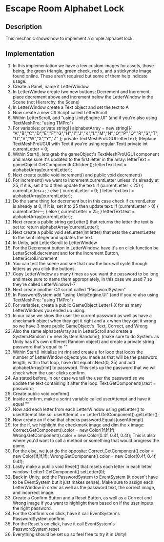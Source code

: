 # Escape Room Alphabet Lock
## Description
This mechanic shows how to implement a simple alphabet lock.

## Implementation
1. In this implementation we have a few custom images for assets, those being, the green triangle, green check, red x, and a stickynote image found online. These aren't required but some of them help indicate usage.
2. Create a Panel, name it LetterWindow
3. In LetterWindow create two new buttons; Decrement and Increment, place decrement above and increment below the LetterWindow in the Scene (not Hierarchy, the Scene)
4. In LetterWindow create a Text object and set the text to A
5. Now create a new C# Script called LetterScroll
6. Within LetterScroll, add "using UnityEngine.UI" (and if you're also using TextMeshPro; "using TMPro")
7. For variables: 
private string[] alphabetArray = new string[]{ "A","B","C","D","E","F","G","H","I","J","K","L","M","N","O","P","Q","R","S","T","U","V","W","X","Y","Z" };
private TextMeshProUGUI letterText; (Replace TextMeshProUGUI with Text if you're using regular Text)
private int currentLetter = 0;
8. Within Start(), lets grab the gameObject's TextMeshProUGUI component and make sure it's updated to the first letter in the array:
letterText = gameObject.GetComponentInChildren<TextMeshProUGUI>();
letterText.text = alphabetArray[currentLetter];
9. Next create public void increment() and public void decrement()
10. For increment() we want to increment currentLetter unless it's already at 25, if it is, set it to 0 then update the text:
if (currentLetter < 25) {
            currentLetter++;
        } else
        {
            currentLetter = 0;
        }
        letterText.text = alphabetArray[currentLetter];
11. Do the same thing for decrement but in this case check if currentLetter is already at 0, if it is, set it to 25 then update text:
if (currentLetter > 0)
        {
            currentLetter--;
        }
        else
        {
            currentLetter = 25;
        }
        letterText.text = alphabetArray[currentLetter];
12. Next create a public string getLetter() that returns the letter the text is set to:
return alphabetArray[currentLetter];
13. Next create a public void setLetter(int letter) that sets the currentLetter to the sent integer and updates the text.
14. In Unity, add LetterScroll to LetterWindow
15. For the Decrement button in LetterWindow, have it's on click function be LetterScroll.decrement and for the Increment Button, LetterScroll.increment
16. You can test the scene and see that now the box will cycle through letters as you click the buttons.
17. Copy LetterWindow as many times as you want the password to be long and make sure to name them appropriately, in this case we used 7 so they're called LetterWindow1-7
18. Next create another C# script called "PasswordSystem"
19. In PasswordSystem add "using UnityEngine.UI" (and if you're also using TextMeshPro; "using TMPro")
20. For variables, create a public GameObject Letter1-X for as many LetterWindows you ended up using.
21. In our case we show the user the current password as well as have a checkmark object when they get it right and a x when they get it wrong so we have 3 more public GameObject's, Text, Correct, and Wrong
22. Also the same alphabetArray as in LetterScroll and create a System.Random r = new System.Random(); (make sure to do System. as Unity has it's own different Random object) and create a private string password that's equal to ""
23. Within Start() initialize int rInt and create a for loop that loops the number of LetterWindow objects you made as that will be the password length, within that loop, have rInt equal r.Next(0, 25) and add alphabetArray[rInt] to password. This sets up the password that we will check when the user clicks confirm.
24. As stated before, in our case we tell the user the password so we update the text containing it after the loop: Text.GetComponent<TextMeshProUGUI>().text = password;
25. Create public void confirm()
25. Inside confirm, make a scrint variable called userAttempt and have it equal ""
26. Now add each letter from each LetterWindow using getLetter() to userAttempt like so: 
userAttempt += Letter1.GetComponent<LetterScroll>().getLetter();
27. Now create an if else that checks password.Equals(userAttempt)
28. for the if, we highlight the checkmark image and dim the x image:
Correct.GetComponent<Image>().color = new Color(1f,1f,1f);
Wrong.GetComponent<Image>().color = new Color(0.4f, 0.4f, 0.4f);
This is also where you'd want to call a method or something that would progress the game.
29. For the else, we just do the opposite:
Correct.GetComponent<Image>().color = new Color(1f,1f,1f);
Wrong.GetComponent<Image>().color = new Color(0.4f, 0.4f, 0.4f);
30. Lastly make a public void Reset() that resets each letter in each letter window:
Letter1.GetComponent<LetterScroll>().setLetter(0);
31. Back in Unity, add the PasswordSystem to EventSystem (it doesn't have to be EventSystem but it just makes sense). Make sure to assign each LetterWindow in order as well as the password text, the correct image, and incorrect image.
32. Create a Confirm Button and a Reset Button, as well as a Correct and Wrong image if you want to highlight them based on if the user inputs the right password.
33. For the Confirm's on click, have it call EventSystem's PasswordSystem.confirm
34. For the Reset's on click, have it call EventSystem's PasswordSystem.reset
35. Everything should be set up so feel free to try it in Unity!